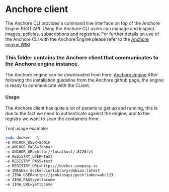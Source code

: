 # Anchore client

The Anchore CLI provides a command line interface on top of the Anchore Engine REST API.
Using the Anchore CLI users can manage and inspect images, policies, subscriptions and registries.
For further details on use of the Anchore CLI with the Anchore Engine please refer to the [Anchore engine WIKI](https://github.com/anchore/anchore-engine/wiki)


### This folder contains the Anchore client that communicates to the Anchore engine instance.

The Anchore engine can be downloaded from here: [Anchore engine](https://github.com/anchore/anchore-engine)
After following the installation guideline from the Anchore github page, the engine is ready
to communicate with the CLient.

#### Usage:
The Anchore client has quite a lot of params to get up and running, this is due to the fact
we need to authenticate against the engine, and to the registry we want to scan the containers
from.

Tool usage example:
```bash
sudo docker   \
-e ANCHOR_USER=admin
-e ANCHOR_PASS=foobar
-e ANCHOR_URL=http://localhost/:8228/v1
-e REGISTRY_USER=test
-e REGISTRY_PASS=test
-e REGISTRY_URL=https://docker.company.io
-e IMAGES= docker.io/library/debian:latest
-e JIRA_USER=http://jenkinsapi/push?token=abc123
-e JIRA_PASS=yettocome
-e JIRA_URL=yettocome
```
